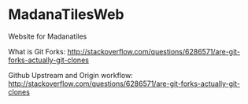 # MadanaTilesWeb
Website for Madanatiles


What is Git Forks:
http://stackoverflow.com/questions/6286571/are-git-forks-actually-git-clones


Github Upstream and Origin workflow:
http://stackoverflow.com/questions/6286571/are-git-forks-actually-git-clones
